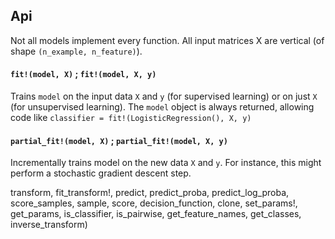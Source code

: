 Api
------

Not all models implement every function. All input matrices X are vertical
(of shape `(n_example, n_feature)`).

#### `fit!(model, X)` ; `fit!(model, X, y)`

Trains `model` on the input data `X` and `y` (for supervised learning) or on
just `X` (for unsupervised learning).  The `model` object is always returned,
allowing code like `classifier = fit!(LogisticRegression(), X, y)`

#### `partial_fit!(model, X)` ; `partial_fit!(model, X, y)`

Incrementally trains model on the new data `X` and `y`. For instance, this
might perform a stochastic gradient descent step.

transform, fit_transform!,
             predict, predict_proba, predict_log_proba,
             score_samples, sample,
             score, decision_function, clone, set_params!,
             get_params, is_classifier, is_pairwise,
             get_feature_names, get_classes,
             inverse_transform)
